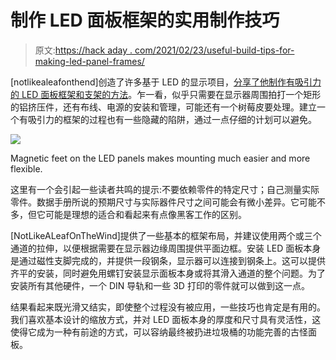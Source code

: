 # 制作 LED 面板框架的实用制作技巧

> 原文:[https://hack aday . com/2021/02/23/useful-build-tips-for-making-led-panel-frames/](https://hackaday.com/2021/02/23/useful-build-tips-for-making-led-panel-frames/)

[notlikealeafonthend]创造了许多基于 LED 的显示项目，[分享了他制作有吸引力的 LED 面板框架和支架的方法](https://www.instructables.com/Simple-Extruded-Aluminum-Frame-for-LED-Panels/)。乍一看，似乎只需要在显示器周围拍打一个矩形的铝挤压件，还有布线、电源的安装和管理，可能还有一个树莓皮要处理。建立一个有吸引力的框架的过程也有一些隐藏的陷阱，通过一点仔细的计划可以避免。

[![](../Images/af7a1f98dbe509ac6ab9c46cf2124e92.png)](https://hackaday.com/wp-content/uploads/2021/02/LED-Panel-magnetic-feet.jpg)

Magnetic feet on the LED panels makes mounting much easier and more flexible.

这里有一个会引起一些读者共鸣的提示:不要依赖零件的特定尺寸；自己测量实际零件。数据手册所说的预期尺寸与实际器件尺寸之间可能会有微小差异。它可能不多，但它可能是理想的适合和看起来有点像黑客工作的区别。

[NotLikeALeafOnTheWind]提供了一些基本的框架布局，并建议使用两个或三个通道的拉伸，以便根据需要在显示器边缘周围提供平面边框。安装 LED 面板本身是通过磁性支脚完成的，并提供一段钢条，显示器可以连接到钢条上。这可以提供齐平的安装，同时避免用螺钉安装显示面板本身或将其滑入通道的整个问题。为了安装所有其他硬件，一个 DIN 导轨和一些 3D 打印的零件就可以做到这一点。

结果看起来既光滑又结实，即使整个过程没有被应用，一些技巧也肯定是有用的。我们喜欢基本设计的缩放方式，并对 LED 面板本身的厚度和尺寸具有灵活性，这使得它成为一种有前途的方式，可以容纳最终被扔进垃圾桶的功能完善的古怪面板。